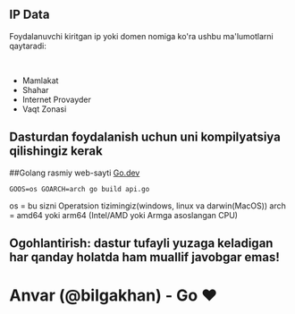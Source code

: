 ## IP Data

<p>Foydalanuvchi kiritgan ip yoki domen nomiga ko'ra ushbu ma'lumotlarni qaytaradi: </p><br>
<ul>
<li>Mamlakat</li>
<li>Shahar</li>
<li>Internet Provayder</li>
<li>Vaqt Zonasi</li>
</ul>

<h2>Dasturdan foydalanish uchun uni kompilyatsiya qilishingiz kerak</h2>
##Golang rasmiy web-sayti <a href="https://go.dev">Go.dev</a>

```
GOOS=os GOARCH=arch go build api.go
```

os = bu sizni Operatsion tizimingiz(windows, linux va darwin(MacOS))
arch = amd64 yoki arm64 (Intel/AMD yoki Armga asoslangan CPU)

## Ogohlantirish: dastur tufayli yuzaga keladigan har qanday holatda ham muallif javobgar emas!

# Anvar (@bilgakhan) - Go ❤️
